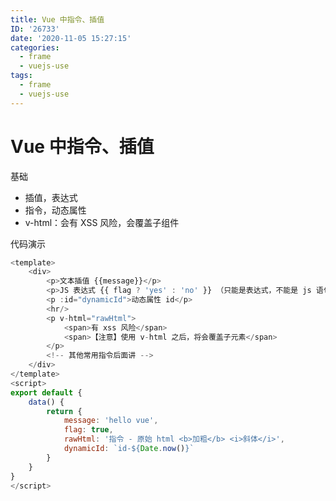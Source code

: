 ```yaml
---
title: Vue 中指令、插值
ID: '26733'
date: '2020-11-05 15:27:15'
categories:
  - frame
  - vuejs-use
tags:
  - frame
  - vuejs-use
---
```


# Vue 中指令、插值

基础

- 插值，表达式
- 指令，动态属性
- v-html：会有 XSS 风险，会覆盖子组件

代码演示

``` js 
<template>
    <div>
        <p>文本插值 {{message}}</p>
        <p>JS 表达式 {{ flag ? 'yes' : 'no' }} （只能是表达式，不能是 js 语句）</p>
        <p :id="dynamicId">动态属性 id</p>
        <hr/>
        <p v-html="rawHtml">
            <span>有 xss 风险</span>
            <span>【注意】使用 v-html 之后，将会覆盖子元素</span>
        </p>
        <!-- 其他常用指令后面讲 -->
    </div>
</template>
<script>
export default {
    data() {
        return {
            message: 'hello vue',
            flag: true,
            rawHtml: '指令 - 原始 html <b>加粗</b> <i>斜体</i>',
            dynamicId: `id-${Date.now()}`
        }
    }
}
</script>
```
 
 
 
 
 
 
 
 
 
 
 
 
 
 
 
 
 
 
 
